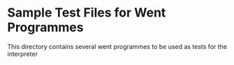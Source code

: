 # Sample Test Files for Went Programmes
This directory contains several went programmes to be used as tests for the interpreter